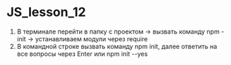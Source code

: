 # JS_lesson_12
1. В терминале перейти в папку с проектом -> вызвать команду npm -init -> устанавливаем модули через require <br>
6. В командной строке вызвать команду npm init, далее ответить на все вопросы через Enter или npm init --yes<br>
